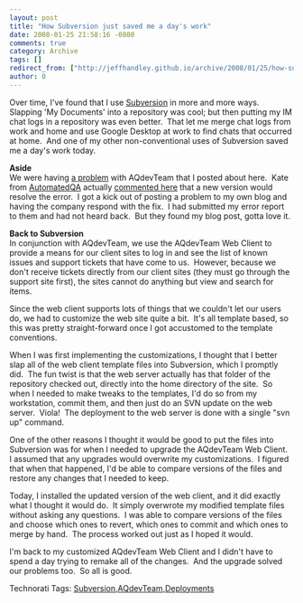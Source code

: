 ```yaml
---
layout: post
title: "How Subversion just saved me a day's work"
date: 2008-01-25 21:58:16 -0800
comments: true
category: Archive
tags: []
redirect_from: ["http://jeffhandley.github.io/archive/2008/01/25/how-subversion-just-saved-me-a-days-work.aspx"]
author: 0
---
```

<!-- more -->
<p>Over time, I've found that I use <a href="http://subversion.tigris.org/" target="_blank">Subversion</a> in more and more ways.  Slapping 'My Documents' into a repository was cool; but then putting my IM chat logs in a repository was even better.  That let me merge chat logs from work and home and use Google Desktop at work to find chats that occurred at home.  And one of my other non-conventional uses of Subversion saved me a day's work today.</p>  <p><strong>Aside     <br /></strong>We were having <a href="http://blog.jeffhandley.com/archive/2008/01/14/aqdevteam---crash-editing-permissions.aspx" target="_blank">a problem</a> with AQdevTeam that I posted about here.  Kate from <a href="http://www.automatedqa.com/" target="_blank">AutomatedQA</a> actually <a href="http://blog.jeffhandley.com/archive/2008/01/14/aqdevteam---crash-editing-permissions.aspx#62" target="_blank">commented here</a> that a new version would resolve the error.  I got a kick out of posting a problem to my own blog and having the company respond with the fix.  I had submitted my error report to them and had not heard back.  But they found my blog post, gotta love it.</p>  <p><strong>Back to Subversion</strong>    <br />In conjunction with AQdevTeam, we use the AQdevTeam Web Client to provide a means for our client sites to log in and see the list of known issues and support tickets that have come to us.  However, because we don't receive tickets directly from our client sites (they must go through the support site first), the sites cannot do anything but view and search for items.</p>  <p>Since the web client supports lots of things that we couldn't let our users do, we had to customize the web site quite a bit.  It's all template based, so this was pretty straight-forward once I got accustomed to the template conventions.</p>  <p>When I was first implementing the customizations, I thought that I better slap all of the web client template files into Subversion, which I promptly did.  The fun twist is that the web server actually has that folder of the repository checked out, directly into the home directory of the site.  So when I needed to make tweaks to the templates, I'd do so from my workstation, commit them, and then just do an SVN update on the web server.  Viola!  The deployment to the web server is done with a single "svn up" command.</p>  <p>One of the other reasons I thought it would be good to put the files into Subversion was for when I needed to upgrade the AQdevTeam Web Client.  I assumed that any upgrades would overwrite my customizations.  I figured that when that happened, I'd be able to compare versions of the files and restore any changes that I needed to keep.</p>  <p>Today, I installed the updated version of the web client, and it did exactly what I thought it would do.  It simply overwrote my modified template files without asking any questions.  I was able to compare versions of the files and choose which ones to revert, which ones to commit and which ones to merge by hand.  The process worked out just as I hoped it would.</p>  <p>I'm back to my customized AQdevTeam Web Client and I didn't have to spend a day trying to remake all of the changes.  And the upgrade solved our problems too.  So all is good.</p>  <div class="wlWriterSmartContent" id="scid:0767317B-992E-4b12-91E0-4F059A8CECA8:e2f97c5f-10ae-42fa-a4ba-ccf1fc6d025a" style="padding-right: 0px; display: inline; padding-left: 0px; padding-bottom: 0px; margin: 0px; padding-top: 0px">Technorati Tags: <a href="http://technorati.com/tags/Subversion" rel="tag">Subversion</a>,<a href="http://technorati.com/tags/AQdevTeam" rel="tag">AQdevTeam</a>,<a href="http://technorati.com/tags/Deployments" rel="tag">Deployments</a></div>

